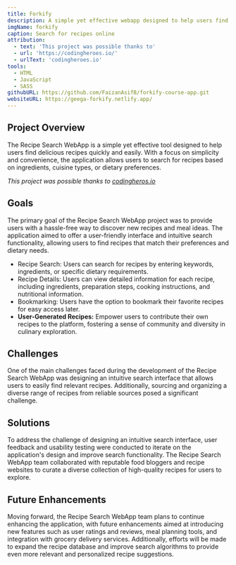 ```yaml
---
title: Forkify
description: A simple yet effective webapp designed to help users find delicious recipes quickly and easily. With an intuitive design the application allows users to search for recipes based on ingredients, cuisine types, or dietary preferences.
imgName: forkify
caption: Search for recipes online
attribution:
  - text: 'This project was possible thanks to'
  - url: 'https://codingheroes.io/'
  - urlText: 'codingheroes.io'
tools:
  - HTML
  - JavaScript
  - SASS
githubURL: https://github.com/FaizanAsifB/forkify-course-app.git
websiteURL: https://geega-forkify.netlify.app/
---
```


## Project Overview

The Recipe Search WebApp is a simple yet effective tool designed to help users find delicious recipes quickly and easily. With a focus on simplicity and convenience, the application allows users to search for recipes based on ingredients, cuisine types, or dietary preferences.

_This project was possible thanks to [codingheros.io](https://codingheroes.io/)_

## Goals

The primary goal of the Recipe Search WebApp project was to provide users with a hassle-free way to discover new recipes and meal ideas. The application aimed to offer a user-friendly interface and intuitive search functionality, allowing users to find recipes that match their preferences and dietary needs.

- Recipe Search: Users can search for recipes by entering keywords, ingredients, or specific dietary requirements.
- Recipe Details: Users can view detailed information for each recipe, including ingredients, preparation steps, cooking instructions, and nutritional information.
- Bookmarking: Users have the option to bookmark their favorite recipes for easy access later.
- **User-Generated Recipes:** Empower users to contribute their own recipes to the platform, fostering a sense of community and diversity in culinary exploration.

## Challenges

One of the main challenges faced during the development of the Recipe Search WebApp was designing an intuitive search interface that allows users to easily find relevant recipes. Additionally, sourcing and organizing a diverse range of recipes from reliable sources posed a significant challenge.

## Solutions

To address the challenge of designing an intuitive search interface, user feedback and usability testing were conducted to iterate on the application's design and improve search functionality. The Recipe Search WebApp team collaborated with reputable food bloggers and recipe websites to curate a diverse collection of high-quality recipes for users to explore.

## Future Enhancements

Moving forward, the Recipe Search WebApp team plans to continue enhancing the application, with future enhancements aimed at introducing new features such as user ratings and reviews, meal planning tools, and integration with grocery delivery services. Additionally, efforts will be made to expand the recipe database and improve search algorithms to provide even more relevant and personalized recipe suggestions.
